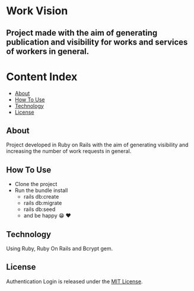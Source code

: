 # Work Vision

## Project made with the aim of generating publication and visibility for works and services of workers in general.

Content Index
=================
- [About](#about)
- [How To Use](#how-to-use)
- [Technology](#technology)
- [License](#license)

## <a name="about"></a>About
  Project developed in Ruby on Rails with the aim of generating visibility and increasing the number of work requests in general.

## <a name="how-to-use"></a>How To Use
  -  Clone the project
  -  Run the bundle install
      -  rails db:create
      -  rails db:migrate
      -  rails db:seed
      -  and be happy :grin: :heart:

## <a name="technology"></a>Technology
  Using Ruby, Ruby On Rails and Bcrypt gem.

## <a name="license"></a>License
  Authentication Login is released under the [MIT License](https://opensource.org/licenses/MIT).